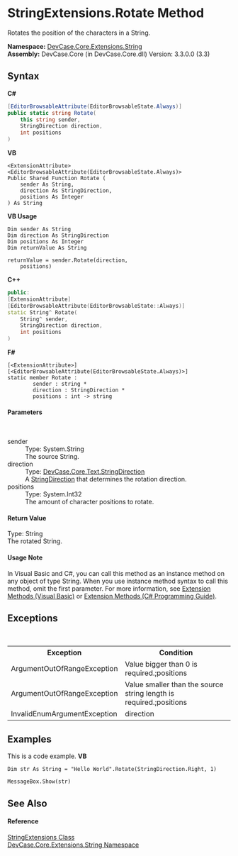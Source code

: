 # StringExtensions.Rotate Method 
 

Rotates the position of the characters in a String.

**Namespace:**&nbsp;<a href="N_DevCase_Core_Extensions_String">DevCase.Core.Extensions.String</a><br />**Assembly:**&nbsp;DevCase.Core (in DevCase.Core.dll) Version: 3.3.0.0 (3.3)

## Syntax

**C#**<br />
``` C#
[EditorBrowsableAttribute(EditorBrowsableState.Always)]
public static string Rotate(
	this string sender,
	StringDirection direction,
	int positions
)
```

**VB**<br />
``` VB
<ExtensionAttribute>
<EditorBrowsableAttribute(EditorBrowsableState.Always)>
Public Shared Function Rotate ( 
	sender As String,
	direction As StringDirection,
	positions As Integer
) As String
```

**VB Usage**<br />
``` VB Usage
Dim sender As String
Dim direction As StringDirection
Dim positions As Integer
Dim returnValue As String

returnValue = sender.Rotate(direction, 
	positions)
```

**C++**<br />
``` C++
public:
[ExtensionAttribute]
[EditorBrowsableAttribute(EditorBrowsableState::Always)]
static String^ Rotate(
	String^ sender, 
	StringDirection direction, 
	int positions
)
```

**F#**<br />
``` F#
[<ExtensionAttribute>]
[<EditorBrowsableAttribute(EditorBrowsableState.Always)>]
static member Rotate : 
        sender : string * 
        direction : StringDirection * 
        positions : int -> string 

```


#### Parameters
&nbsp;<dl><dt>sender</dt><dd>Type: System.String<br />The source String.</dd><dt>direction</dt><dd>Type: <a href="T_DevCase_Core_Text_StringDirection">DevCase.Core.Text.StringDirection</a><br />A <a href="T_DevCase_Core_Text_StringDirection">StringDirection</a> that determines the rotation direction.</dd><dt>positions</dt><dd>Type: System.Int32<br />The amount of character positions to rotate.</dd></dl>

#### Return Value
Type: String<br />The rotated String.

#### Usage Note
In Visual Basic and C#, you can call this method as an instance method on any object of type String. When you use instance method syntax to call this method, omit the first parameter. For more information, see <a href="https://docs.microsoft.com/dotnet/visual-basic/programming-guide/language-features/procedures/extension-methods">Extension Methods (Visual Basic)</a> or <a href="https://docs.microsoft.com/dotnet/csharp/programming-guide/classes-and-structs/extension-methods">Extension Methods (C# Programming Guide)</a>.

## Exceptions
&nbsp;<table><tr><th>Exception</th><th>Condition</th></tr><tr><td>ArgumentOutOfRangeException</td><td>Value bigger than 0 is required.;positions</td></tr><tr><td>ArgumentOutOfRangeException</td><td>Value smaller than the source string length is required.;positions</td></tr><tr><td>InvalidEnumArgumentException</td><td>direction</td></tr></table>

## Examples
This is a code example. 
**VB**<br />
``` VB
Dim str As String = "Hello World".Rotate(StringDirection.Right, 1)

MessageBox.Show(str)
```


## See Also


#### Reference
<a href="T_DevCase_Core_Extensions_String_StringExtensions">StringExtensions Class</a><br /><a href="N_DevCase_Core_Extensions_String">DevCase.Core.Extensions.String Namespace</a><br />